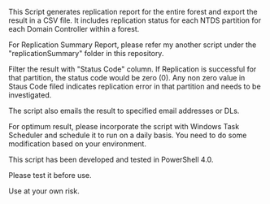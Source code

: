 This Script generates replication report for the entire forest and export the result in a CSV file. It includes replication status for each NTDS partition for each Domain Controller within a forest.

For Replication Summary Report, please refer my another script under the "replicationSummary" folder in this repository.

Filter the result with "Status Code" column. If Replication is successful for that partition, the status code would be zero (0). Any non zero value in Staus Code filed indicates replication error in that partition and needs to be investigated.

The script also emails the result to specified email addresses or DLs.

For optimum result, please incorporate the script with Windows Task Scheduler and schedule it to run on a daily basis.
You need to do some modification based on your environment.

This script has been developed and tested in PowerShell 4.0.

Please test it before use.

Use at your own risk.
